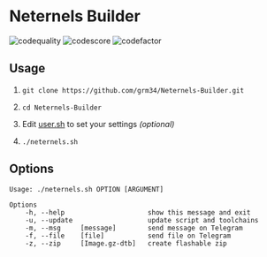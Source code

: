 # Neternels Builder

![codequality](https://www.code-inspector.com/project/23638/status/svg)
![codescore](https://www.code-inspector.com/project/23638/score/svg)
![codefactor](https://www.codefactor.io/repository/github/grm34/neternels-builder/badge)

## Usage

1. `git clone https://github.com/grm34/Neternels-Builder.git`

2. `cd Neternels-Builder`

3. Edit [user.sh](https://github.com/grm34/Neternels-Builder/blob/main/user.sh) to set your settings *(optional)*

4. `./neternels.sh`

## Options

    Usage: ./neternels.sh OPTION [ARGUMENT]

    Options
        -h, --help                     show this message and exit
        -u, --update                   update script and toolchains
        -m, --msg     [message]        send message on Telegram
        -f, --file    [file]           send file on Telegram
        -z, --zip     [Image.gz-dtb]   create flashable zip
